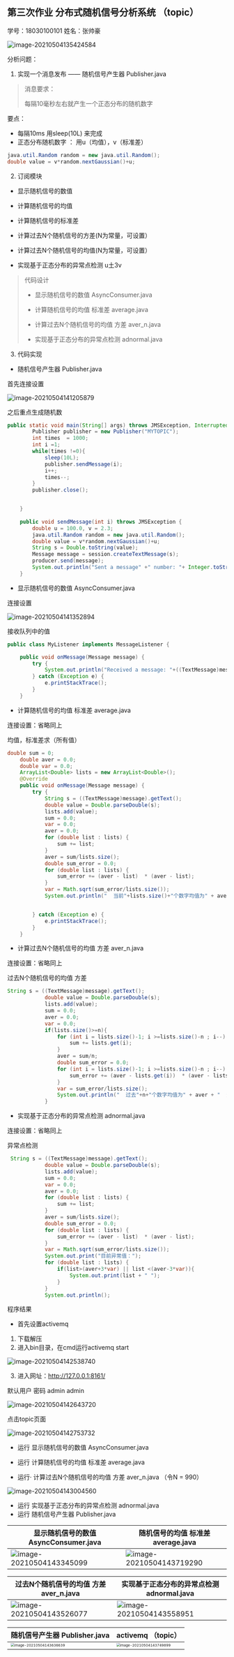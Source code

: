 ## 第三次作业  分布式随机信号分析系统  （topic）

学号：18030100101       姓名：张帅豪    



![image-20210504135424584](实验报告.assets/image-20210504135424584.png)

分析问题：

1. 实现一个消息发布 —— 随机信号产生器  Publisher.java

> 消息要求：
>
> 每隔10毫秒左右就产生一个正态分布的随机数字

要点：

- 每隔10ms 用sleep(10L) 来完成
- 正态分布随机数字  ：  用u（均值），v（标准差）

```java
java.util.Random random = new java.util.Random();
double value = v*random.nextGaussian()+u;
```

2. 订阅模块

- 显示随机信号的数值

- 计算随机信号的均值
- 计算随机信号的标准差
- 计算过去N个随机信号的方差(N为常量，可设置）
- 计算过去N个随机信号的均值(N为常量，可设置）
- 实现基于正态分布的异常点检测 u土3v

> 代码设计
>
> - 显示随机信号的数值  AsyncConsumer.java
>
> - 计算随机信号的均值 标准差 average.java
> - 计算过去N个随机信号的均值 方差 aver_n.java
> - 实现基于正态分布的异常点检测 adnormal.java



3. 代码实现

- 随机信号产生器  Publisher.java

首先连接设置

![image-20210504141205879](实验报告.assets/image-20210504141205879.png)

之后重点生成随机数

```java
public static void main(String[] args) throws JMSException, InterruptedException {
    	Publisher publisher = new Publisher("MYTOPIC");
    	int times  = 1000;
    	int i =1;
    	while(times !=0){
    	    sleep(10L);
            publisher.sendMessage(i);
            i++;
            times--;
        }
        publisher.close();


	}
	
    public void sendMessage(int i) throws JMSException {
        double u = 100.0, v = 2.3;
        java.util.Random random = new java.util.Random();
        double value = v*random.nextGaussian()+u;
        String s = Double.toString(value);
        Message message = session.createTextMessage(s);
		producer.send(message);
		System.out.println("Sent a message" +" number: "+ Integer.toString(i));
    }
```



- 显示随机信号的数值  AsyncConsumer.java

连接设置

![image-20210504141352894](实验报告.assets/image-20210504141352894.png)

接收队列中的值

```java
public class MyListener implements MessageListener {

	public void onMessage(Message message) {
		try {
			System.out.println("Received a message: "+((TextMessage)message).getText());
		} catch (Exception e) {
			e.printStackTrace();
		}
	}
```

- 计算随机信号的均值 标准差 average.java

连接设置：省略同上

均值，标准差求（所有值）

```java
double sum = 0;
    double aver = 0.0;
    double var = 0.0;
    ArrayList<Double> lists = new ArrayList<Double>();
    @Override
    public void onMessage(Message message) {
        try {
            String s = ((TextMessage)message).getText();
            double value = Double.parseDouble(s);
            lists.add(value);
            sum = 0.0;
            var = 0.0;
            aver = 0.0;
            for (double list : lists) {
                sum += list;
            }
            aver = sum/lists.size();
            double sum_error = 0.0;
            for (double list : lists) {
                sum_error += (aver - list)  * (aver - list);
            }
            var = Math.sqrt(sum_error/lists.size());
            System.out.println("  当前"+lists.size()+"个数字均值为" + aver + " 标准差为：" + var);


        } catch (Exception e) {
            e.printStackTrace();
        }
    }
```



- 计算过去N个随机信号的均值 方差 aver_n.java

连接设置：省略同上

过去N个随机信号的均值 方差

```java
String s = ((TextMessage)message).getText();
            double value = Double.parseDouble(s);
            lists.add(value);
            sum = 0.0;
            aver = 0.0;
            var = 0.0;
            if(lists.size()>=n){
                for (int i = lists.size()-1; i >=lists.size()-n ; i--) {
                    sum += lists.get(i);
                }
                aver = sum/n;
                double sum_error = 0.0;
                for (int i = lists.size()-1; i >=lists.size()-n ; i--) {
                    sum_error += (aver - lists.get(i))  * (aver - lists.get(i));
                }
                var = sum_error/lists.size();
                System.out.println("  过去"+n+"个数字均值为" + aver + "  过去"+n+"个数字方差为" + var);
            }
```

- 实现基于正态分布的异常点检测 adnormal.java

连接设置：省略同上

异常点检测

```java
 String s = ((TextMessage)message).getText();
            double value = Double.parseDouble(s);
            lists.add(value);
            sum = 0.0;
            var = 0.0;
            aver = 0.0;
            for (double list : lists) {
                sum += list;
            }
            aver = sum/lists.size();
            double sum_error = 0.0;
            for (double list : lists) {
                sum_error += (aver - list)  * (aver - list);
            }
            var = Math.sqrt(sum_error/lists.size());
            System.out.print("目前异常值：");
            for (double list : lists) {
                if(list>(aver+3*var) || list <(aver-3*var)){
                    System.out.print(list + " ");
                }
            }
            System.out.println();
```



程序结果

- 首先设置activemq

1. 下载解压
2. 进入bin目录，在cmd运行activemq start

![image-20210504142538740](实验报告.assets/image-20210504142538740.png)

3. 进入网址：http://127.0.0.1:8161/    

默认用户 密码 admin admin 

![image-20210504142643720](实验报告.assets/image-20210504142643720.png)

点击topic页面

![image-20210504142753732](实验报告.assets/image-20210504142753732.png)

- 运行 显示随机信号的数值  AsyncConsumer.java

- 运行 计算随机信号的均值 标准差 average.java
- 运行· 计算过去N个随机信号的均值 方差 aver_n.java   （令N = 990）

![image-20210504143004560](实验报告.assets/image-20210504143004560.png)

- 运行 实现基于正态分布的异常点检测 adnormal.java
- 运行 随机信号产生器  Publisher.java

| 显示随机信号的数值  AsyncConsumer.java                       | 随机信号的均值 标准差 average.java                           |
| ------------------------------------------------------------ | ------------------------------------------------------------ |
| ![image-20210504143345099](实验报告.assets/image-20210504143345099.png) | ![image-20210504143719290](实验报告.assets/image-20210504143719290.png) |

| 过去N个随机信号的均值 方差 aver_n.java                       | 实现基于正态分布的异常点检测 adnormal.java                   |
| ------------------------------------------------------------ | ------------------------------------------------------------ |
| ![image-20210504143526077](实验报告.assets/image-20210504143526077.png) | ![image-20210504143558951](实验报告.assets/image-20210504143558951.png) |

| 随机信号产生器  Publisher.java                               | activemq   （topic）                                         |
| ------------------------------------------------------------ | ------------------------------------------------------------ |
| <img src="实验报告.assets/image-20210504143636639.png" alt="image-20210504143636639" style="zoom:50%;" /> | <img src="实验报告.assets/image-20210504143749899.png" alt="image-20210504143749899" style="zoom:50%;" /> |

